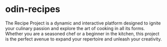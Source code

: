 # odin-recipes
The Recipe Project is a dynamic and interactive platform designed to ignite your culinary passion and explore the art of cooking in all its forms. Whether you are a seasoned chef or a beginner in the kitchen, this project is the perfect avenue to expand your repertoire and unleash your creativity.